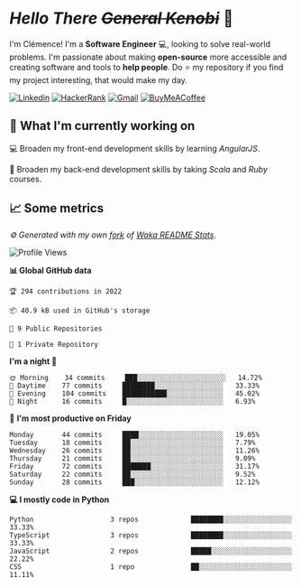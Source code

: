 <!---
chomelc/chomelc is a ✨ special ✨ repository because its `README.md` (this file) appears on your GitHub profile.
You can click the Preview link to take a look at your changes.
--->

# *Hello There ~~General Kenobi~~* :vulcan_salute:

I'm Clémence! I'm a **Software Engineer** :computer:, looking to solve real-world problems. I'm passionate about making **open-source** more accessible and creating software and tools to **help people**. Do :star: my repository if you find my project interesting, that would make my day.

<!-- Badges -->
[![Linkedin](https://img.shields.io/badge/-ClémenceChomel-blue?style=flat&logo=Linkedin&logoColor=white)](https://www.linkedin.com/in/clemencechomel/)
[![HackerRank](https://img.shields.io/badge/-clemence_chomel-islamicgreen?style=flat&logo=HackerRank&logoColor=black)](https://www.hackerrank.com/clemence_chomel?hr_r=1)
[![Gmail](https://img.shields.io/badge/-clemence.chomel-c14438?style=flat&logo=Gmail&logoColor=white)](mailto:clemence.chomel@gmail.com)
[![BuyMeACoffee](https://img.shields.io/badge/-chomelcl-yellow?style=flat&logo=buymeacoffee&logoColor=black)](https://www.buymeacoffee.com/chomelcl)

## :open_file_folder: What I'm currently working on

:computer: Broaden my front-end development skills by learning *AngularJS*.

:open_book: Broaden my back-end development skills by taking *Scala* and *Ruby* courses.

## :chart_with_upwards_trend: Some metrics

*:gear: Generated with my own [fork](https://github.com/chomelc/waka-readme-stats) of [Waka README Stats](https://github.com/anmol098/waka-readme-stats)*.

<!--START_SECTION:waka-->
![Profile Views](http://img.shields.io/badge/Profile%20Views-16-orange)

**📊 Global GitHub data** 

```text
🏆 294 contributions in 2022

📦 40.9 kB used in GitHub's storage 

📜 9 Public Repositories 

🔑 1 Private Repository 

```
**I'm a night 🦉** 

```text
🌞 Morning    34 commits     ███░░░░░░░░░░░░░░░░░░░░░░   14.72% 
🌆 Daytime    77 commits     ████████░░░░░░░░░░░░░░░░░   33.33% 
🌃 Evening    104 commits    ███████████░░░░░░░░░░░░░░   45.02% 
🌙 Night      16 commits     █░░░░░░░░░░░░░░░░░░░░░░░░   6.93%

```
📅 **I'm most productive on Friday** 

```text
Monday       44 commits     ████░░░░░░░░░░░░░░░░░░░░░   19.05% 
Tuesday      18 commits     ██░░░░░░░░░░░░░░░░░░░░░░░   7.79% 
Wednesday    26 commits     ██░░░░░░░░░░░░░░░░░░░░░░░   11.26% 
Thursday     21 commits     ██░░░░░░░░░░░░░░░░░░░░░░░   9.09% 
Friday       72 commits     ███████░░░░░░░░░░░░░░░░░░   31.17% 
Saturday     22 commits     ██░░░░░░░░░░░░░░░░░░░░░░░   9.52% 
Sunday       28 commits     ███░░░░░░░░░░░░░░░░░░░░░░   12.12%

```


**💻 I mostly code in Python** 

```text
Python                   3 repos             ████████░░░░░░░░░░░░░░░░░   33.33% 
TypeScript               3 repos             ████████░░░░░░░░░░░░░░░░░   33.33% 
JavaScript               2 repos             █████░░░░░░░░░░░░░░░░░░░░   22.22% 
CSS                      1 repo              ██░░░░░░░░░░░░░░░░░░░░░░░   11.11%

```



<!--END_SECTION:waka-->